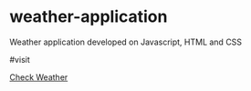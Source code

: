 # weather-application
Weather application developed on Javascript, HTML and CSS

#visit 

<a href="" 
    target="_blank">
     Check Weather
</a>
